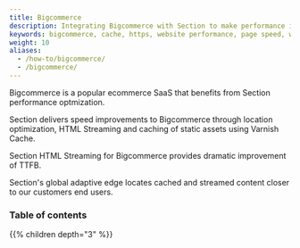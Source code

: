 ```yaml
---
title: Bigcommerce
description: Integrating Bigcommerce with Section to make performance improvements.
keywords: bigcommerce, cache, https, website performance, page speed, webpage speed, website security, content delivery network, CDN
weight: 10
aliases:
  - /how-to/bigcommerce/
  - /bigcommerce/
---
```


Bigcommerce is a popular ecommerce SaaS that benefits from Section performance optmization.

Section delivers speed improvements to Bigcommerce through location optimization, HTML Streaming and caching of static assets using Varnish Cache.

Section HTML Streaming for Bigcommerce provides dramatic improvement of TTFB. 

Section's global adaptive edge locates cached and streamed content closer to our customers end users. 

### Table of contents

{{% children depth="3" %}}
